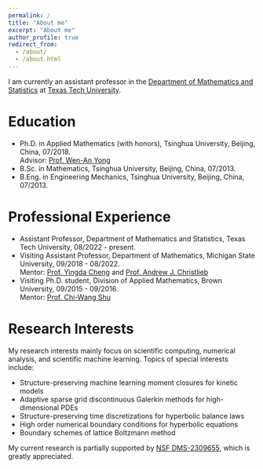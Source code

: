 ```yaml
---
permalink: /
title: "About me"
excerpt: "About me"
author_profile: true
redirect_from: 
  - /about/
  - /about.html
---
```


I am currently an assistant professor in the [Department of Mathematics and Statistics](https://www.depts.ttu.edu/math/) at [Texas Tech University](https://www.ttu.edu/).

Education
======
- Ph.D. in Applied Mathematics (with honors), Tsinghua University, Beijing, China, 07/2018. <br>
  Advisor: [Prof. Wen-An Yong](https://scholar.google.com/citations?user=w4fQqqkAAAAJ&hl=en)
- B.Sc. in Mathematics, Tsinghua University, Beijing, China, 07/2013.
- B.Eng. in Engineering Mechanics, Tsinghua University, Beijing, China, 07/2013.

Professional Experience
======
- Assistant Professor, Department of Mathematics and Statistics, Texas Tech University, 08/2022 - present.
- Visiting Assistant Professor, Department of Mathematics, Michigan State University, 09/2018 - 08/2022. <br>
  Mentor: [Prof. Yingda Cheng](https://sites.google.com/view/yingda-cheng/) and [Prof. Andrew J. Christlieb](http://www.the-christlieb-group.org/)
- Visiting Ph.D. student, Division of Applied Mathematics, Brown University, 09/2015 - 09/2016. <br>
  Mentor: [Prof. Chi-Wang Shu](http://www.dam.brown.edu/people/shu/)

Research Interests
======
My research interests mainly focus on scientific computing, numerical analysis, and scientific machine learning. Topics of special interests include:
- Structure-preserving machine learning moment closures for kinetic models
- Adaptive sparse grid discontinuous Galerkin methods for high-dimensional PDEs
- Structure-preserving time discretizations for hyperbolic balance laws
- High order numerical boundary conditions for hyperbolic equations
- Boundary schemes of lattice Boltzmann method

My current research is partially supported by [NSF DMS-2309655](https://www.nsf.gov/awardsearch/showAward?AWD_ID=2309655), which is greatly appreciated.
